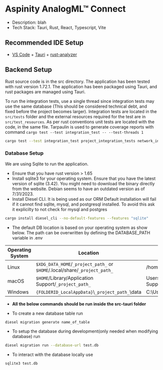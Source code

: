 # Aspinity AnalogML™ Connect

- Description: blah
- Tech Stack: Tauri, Rust, React, Typescript, Vite

## Recommended IDE Setup

- [VS Code](https://code.visualstudio.com/) + [Tauri](https://marketplace.visualstudio.com/items?itemName=tauri-apps.tauri-vscode) + [rust-analyzer](https://marketplace.visualstudio.com/items?itemName=rust-lang.rust-analyzer)

## Backend Setup

Rust source code is in the src directory. The application has been tested with rust version 1.72.1.
The application has been packaged using Tauri, and rust packages are managed using Tauri.

To run the integration tests, use a single thread since integration tests may use the same database (This should be considered technical debt, and fixed before the project becomes larger).
Integration tests are located in the ```src/tests``` folder and the external resources required for the test are in ```src/test_resources```. As per rust conventions unit tests are located with the code, in the same file.
Tarpaulin is used to generate coverage reports with command ```cargo test --test integration_test -- --test-threads 1```

```bash
cargo test --test integration_test project_integration_tests network_integration_test -- --test-threads 1
```

### Database Setup

We are using Sqlite to run the application.

- Ensure that you have rust version > 1.65
- Install sqlite3 for your operating system. Ensure that you have the latest version of sqlite (3.42). You might need to download the binary directly from the website. Debian seems to have an outdated version as of 7/31/2023.
- Install Diesel CLI. It is being used as our ORM Default installation will fail if it cannot find sqlite, mysql, and postgresql installed. To avoid this ask it explicilty to not check for mysql and postgres

```bash
cargo install diesel_cli --no-default-features --features "sqlite"
```

- The default DB location is based on your operating system as show below. The path can be overwritten by defining the DATABASE_PATH variable in .env

| Operating System | Location                                                                   | Example                                                           |   |   |
|------------------|----------------------------------------------------------------------------|-------------------------------------------------------------------|---|---|
| Linux            | `$XDG_DATA_HOME`/`_project_path_` or `$HOME`/.local/share/`_project_path_` | /home/gaurav/.local/share/aml_connect                             |   |   |
| macOS            | `$HOME`/Library/Application Support/`_project_path_`                       | Users/Gaurav/Library/Application Support/com.aspinity.aml_connect |   |   |
| Windows          | `{FOLDERID_LocalAppData}`\\`_project_path_`\\data                          | C:\Users\Gaurav\AppData\Local\Aspinity\Aml_Connect\data           |   |   |

- **All the below commands should be run inside the src-tauri folder**

- To create a new database table run

```bash
diesel migration generate name_of_table
```

- To setup the database during development(only needed when modifying database) run

```bash
diesel migration run --database-url test.db
```

- To interact with the database locally use

```bash
sqlite3 test.db
```
